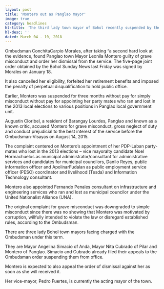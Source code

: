 ```yaml
---
layout: post
title: 'Montero out as Panglao mayor'
image: true
category: headlines
hl-title: 'The third lady town mayor of Bohol recently suspended by the Ombudsman from service has been upgraded to the penalty of dismissal and perpetual disqualification to hold public office.'
hl-desc: ''
dated: March 04 - 10, 2018
---
```


Ombudsman ConchitaCarpio Morales, after taking “a second hard look at the evidence, found Panglao town Mayor Leonila Montero guilty of grave misconduct and order her dismissal from the service.
The five-page joint order obtained by the Bohol Sunday News last Friday was signed by Morales on January 18.

It also cancelled her eligibility, forfeited her retirement benefits and imposed the penalty of perpetual disqualification to hold public office.

Earlier, Montero was suspended for three months without pay for simply misconduct without pay for appointing her party mates who ran and lost in the 2013 local elections to various positions in Panglao local government unit.

Augustin Cloribel, a resident of Barangay Lourdes, Panglao and known as a known critic, accused Montero for grave misconduct, gross neglect of duty and conduct prejudicial to the best interest of the service before the Ombudsman-Visayas on August 14, 2015.

The complaint centered on Montero’s appointment of her PDP-Laban party-mates who lost in the 2013 elections – vice mayoralty candidate Noel Hormachuelos as municipal administrator/consultant for administrative services and candidates for municipal councilors, Danilo Reyes, public information officer and ApolinarFudalan as public employment service officer (PESO) coordinator and livelihood (Tesda) and Information Technology consultant.

Montero also appointed Fernando Penales consultant on infrastructure and engineering services who ran and lost as municipal councilor under the United Nationalist Alliance (UNA).

The original complaint for grave misconduct was downgraded to simple misconduct since there was no showing that Montero was motivated by corruption, willfully intended to violate the law or disregard established rules, according to the Ombudsman.

There are three lady Bohol town mayors facing charged with the Ombudsman under this term. 

They are Mayor Angelina Simacio of Anda, Mayor Nita Cubrado of Pilar and Montero of Panglao. Simacio and Cubrado already filed their appeals to the Ombudsman order suspending them from office.

Montero is expected to also appeal the order of dismissal against her as soon as she will received it.

Her vice-mayor, Pedro Fuertes, is currently the acting mayor of the town.

